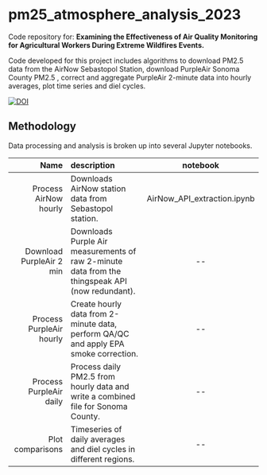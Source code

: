 # pm25_atmosphere_analysis_2023
Code repository for: **Examining the Effectiveness of Air Quality Monitoring for Agricultural Workers During Extreme Wildfires Events.**

Code developed for this project includes algorithms to download PM2.5 data from the AirNow Sebastopol Station, download PurpleAir Sonoma County PM2.5 , correct and aggregate PurpleAir 2-minute data into hourly averages, plot time series and diel cycles. 

[![DOI](https://zenodo.org/badge/679422894.svg)](https://zenodo.org/badge/latestdoi/679422894)


## Methodology

Data processing and analysis is broken up into several Jupyter notebooks.

| Name | description | notebook |
|---------:|:------------|:----:|
| Process AirNow hourly | Downloads AirNow station data from Sebastopol station. |  AirNow_API_extraction.ipynb |
| Download PurpleAir 2 min | Downloads Purple Air measurements of raw 2-minute data from the thingspeak API (now redundant). |  -- |
| Process PurpleAir hourly | Create hourly data from 2-minute data, perform QA/QC and apply EPA smoke correction. |  -- |
| Process PurpleAir daily | Process daily PM2.5 from hourly data and write a combined file for Sonoma County. |  -- |
| Plot comparisons | Timeseries of daily averages and diel cycles in different regions. |  -- |
